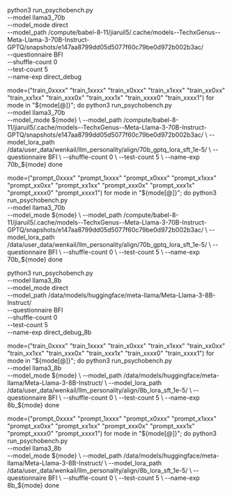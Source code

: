 python3 run_psychobench.py \
    --model llama3_70b \
    --model_mode direct \
    --model_path /compute/babel-8-11/jiaruil5/.cache/models--TechxGenus--Meta-Llama-3-70B-Instruct-GPTQ/snapshots/e147aa8799dd05d5077f60c79be0d972b002b3ac/ \
    --questionnaire BFI \
    --shuffle-count 0 \
    --test-count 5 \
    --name-exp direct_debug

mode=("train_0xxxx" "train_1xxxx" "train_x0xxx" "train_x1xxx" "train_xx0xx" "train_xx1xx" "train_xxx0x" "train_xxx1x" "train_xxxx0" "train_xxxx1")
for mode in "${mode[@]}"; do
    python3 run_psychobench.py \
        --model llama3_70b \
        --model_mode ${mode} \
        --model_path /compute/babel-8-11/jiaruil5/.cache/models--TechxGenus--Meta-Llama-3-70B-Instruct-GPTQ/snapshots/e147aa8799dd05d5077f60c79be0d972b002b3ac/ \
        --model_lora_path /data/user_data/wenkail/llm_personality/align/70b_gptq_lora_sft_1e-5/ \
        --questionnaire BFI \
        --shuffle-count 0 \
        --test-count 5 \
        --name-exp 70b_${mode}
done

mode=("prompt_0xxxx" "prompt_1xxxx" "prompt_x0xxx" "prompt_x1xxx" "prompt_xx0xx" "prompt_xx1xx" "prompt_xxx0x" "prompt_xxx1x" "prompt_xxxx0" "prompt_xxxx1")
for mode in "${mode[@]}"; do
    python3 run_psychobench.py \
        --model llama3_70b \
        --model_mode ${mode} \
        --model_path /compute/babel-8-11/jiaruil5/.cache/models--TechxGenus--Meta-Llama-3-70B-Instruct-GPTQ/snapshots/e147aa8799dd05d5077f60c79be0d972b002b3ac/ \
        --model_lora_path /data/user_data/wenkail/llm_personality/align/70b_gptq_lora_sft_1e-5/ \
        --questionnaire BFI \
        --shuffle-count 0 \
        --test-count 5 \
        --name-exp 70b_${mode}
done


python3 run_psychobench.py \
    --model llama3_8b \
    --model_mode direct \
    --model_path /data/models/huggingface/meta-llama/Meta-Llama-3-8B-Instruct/ \
    --questionnaire BFI \
    --shuffle-count 0 \
    --test-count 5 \
    --name-exp direct_debug_8b

mode=("train_0xxxx" "train_1xxxx" "train_x0xxx" "train_x1xxx" "train_xx0xx" "train_xx1xx" "train_xxx0x" "train_xxx1x" "train_xxxx0" "train_xxxx1")
for mode in "${mode[@]}"; do
    python3 run_psychobench.py \
        --model llama3_8b \
        --model_mode ${mode} \
        --model_path /data/models/huggingface/meta-llama/Meta-Llama-3-8B-Instruct/ \
        --model_lora_path /data/user_data/wenkail/llm_personality/align/8b_lora_sft_1e-5/ \
        --questionnaire BFI \
        --shuffle-count 0 \
        --test-count 5 \
        --name-exp 8b_${mode}
done

mode=("prompt_0xxxx" "prompt_1xxxx" "prompt_x0xxx" "prompt_x1xxx" "prompt_xx0xx" "prompt_xx1xx" "prompt_xxx0x" "prompt_xxx1x" "prompt_xxxx0" "prompt_xxxx1")
for mode in "${mode[@]}"; do
    python3 run_psychobench.py \
        --model llama3_8b \
        --model_mode ${mode} \
        --model_path /data/models/huggingface/meta-llama/Meta-Llama-3-8B-Instruct/ \
        --model_lora_path /data/user_data/wenkail/llm_personality/align/8b_lora_sft_1e-5/ \
        --questionnaire BFI \
        --shuffle-count 0 \
        --test-count 5 \
        --name-exp 8b_${mode}
done